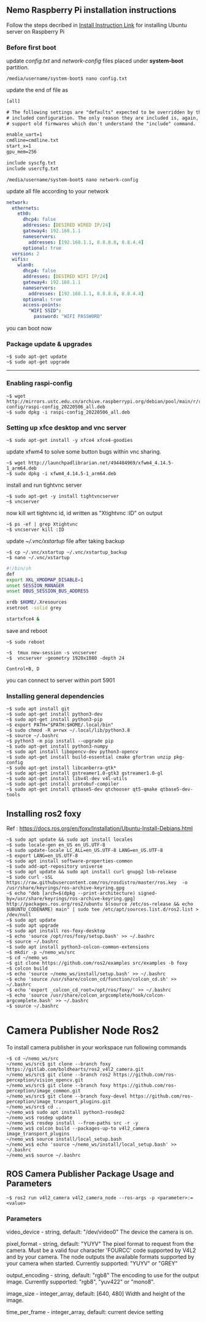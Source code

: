 #

## Nemo Raspberry Pi installation instructions
Follow the steps decribed in
[Install Instruction Link](https://ubuntu.com/tutorials/how-to-install-ubuntu-on-your-raspberry-pi#1-overview) for installing Ubuntu server on Raspberry Pi

### Before first boot

update *config.txt* and *network-config* files placed under **system-boot** partition.

```shell
/media/username/system-boot$ nano config.txt
```

update the end of file as

```txt
[all]

# The following settings are "defaults" expected to be overridden by the
# included configuration. The only reason they are included is, again, to
# support old firmwares which don't understand the "include" command.

enable_uart=1
cmdline=cmdline.txt
start_x=1
gpu_mem=256

include syscfg.txt
include usercfg.txt
```

```shell
/media/username/system-boot$ nano network-config

```

update all file according to your network

```yaml
network:
  ethernets:
    eth0:
      dhcp4: false
      addresses: [DESIRED WIRED IP/24]
      gateway4: 192.168.1.1
      nameservers:
        addresses: [192.168.1.1, 8.8.8.8, 8.8.4.4]
      optional: true
  version: 2
  wifis:
    wlan0:
      dhcp4: false
      addresses: [DESIRED WIFI IP/24]
      gateway4: 192.168.1.1
      nameservers:
        addresses: [192.168.1.1, 8.8.8.8, 8.8.4.4]
      optional: true
      access-points:
        "WIFI SSID":
          password: "WIFI PASSWORD"

```

you can boot now

### Package update & upgrades

```shell
~$ sudo apt-get update
~$ sudo apt-get upgrade
```

---

### Enabling raspi-config

```shell
~$ wget http://mirrors.ustc.edu.cn/archive.raspberrypi.org/debian/pool/main/r/raspi-config/raspi-config_20220506_all.deb
~$ sudo dpkg -i raspi-config_20220506_all.deb
```

### Setting up xfce desktop and vnc server

```shell
~$ sudo apt-get install -y xfce4 xfce4-goodies
```

update xfwm4 to solve some button bugs within vnc sharing.

```shell
~$ wget http://launchpadlibrarian.net/494484969/xfwm4_4.14.5-1_arm64.deb
~$ sudo dpkg -i xfwm4_4.14.5-1_arm64.deb
```

install and run tightvnc server

```shell
~$ sudo apt-get -y install tightvncserver
~$ vncserver
```

now kill wrt tightvnc id, id written as "Xtightvnc :ID" on output

```shell
~$ ps -ef | grep Xtightvnc
~$ vncserver kill :ID
```

update *~/.vnc/xstartup* file after taking backup

```shell
~$ cp ~/.vnc/xstartup ~/.vnc/xstartup_backup
~$ nano ~/.vnc/xstartup
```

```sh
#!/bin/sh
def
export XKL_XMODMAP_DISABLE=1
unset SESSION_MANAGER
unset DBUS_SESSION_BUS_ADDRESS

xrdb $HOME/.Xresources
xsetroot -solid grey

startxfce4 &
```

save and reboot

```shell
~$ sudo reboot
```

```shell
~$  tmux new-session -s vncserver
~$  vncserver -geometry 1920x1080 -depth 24

Control+B, D
```


you can connect to server within port 5901

### Installing general dependencies

```shell
~$ sudo apt install git
~$ sudo apt-get install python3-dev
~$ sudo apt-get install python3-pip
~$ export PATH="$PATH:$HOME/.local/bin"
~$ sudo chmod -R a+rwx ~/.local/lib/python3.8
~$ source ~/.bashrc
~$ python3 -m pip install --upgrade pip
~$ sudo apt-get install python3-numpy
~$ sudo apt install libopencv-dev python3-opencv
~$ sudo apt-get install build-essential cmake gfortran unzip pkg-config
~$ sudo apt-get install libcanberra-gtk*
~$ sudo apt-get install gstreamer1.0-gtk3 gstreamer1.0-gl
~$ sudo apt-get install libv4l-dev v4l-utils
~$ sudo apt-get install protobuf-compiler
~$ sudo apt-get install qtbase5-dev qtchooser qt5-qmake qtbase5-dev-tools
```

## Installing ros2 foxy

Ref : <https://docs.ros.org/en/foxy/Installation/Ubuntu-Install-Debians.html>

```shell
~$ sudo apt update && sudo apt install locales
~$ sudo locale-gen en_US en_US.UTF-8
~$ sudo update-locale LC_ALL=en_US.UTF-8 LANG=en_US.UTF-8
~$ export LANG=en_US.UTF-8
~$ sudo apt install software-properties-common
~$ sudo add-apt-repository universe
~$ sudo apt update && sudo apt install curl gnupg2 lsb-release
~$ sudo curl -sSL https://raw.githubusercontent.com/ros/rosdistro/master/ros.key  -o /usr/share/keyrings/ros-archive-keyring.gpg
~$ echo "deb [arch=$(dpkg --print-architecture) signed-by=/usr/share/keyrings/ros-archive-keyring.gpg] http://packages.ros.org/ros2/ubuntu $(source /etc/os-release && echo $UBUNTU_CODENAME) main" | sudo tee /etc/apt/sources.list.d/ros2.list > /dev/null
~$ sudo apt update
~$ sudo apt upgrade
~$ sudo apt install ros-foxy-desktop
~$ echo 'source /opt/ros/foxy/setup.bash' >> ~/.bashrc
~$ source ~/.bashrc
~$ sudo apt install python3-colcon-common-extensions
~$ mkdir -p ~/nemo_ws/src
~$ cd ~/nemo_ws
~$ git clone https://github.com/ros2/examples src/examples -b foxy
~$ colcon build
~$ echo 'source ~/nemo_ws/install/setup.bash' >> ~/.bashrc
~$ echo 'source /usr/share/colcon_cd/function/colcon_cd.sh' >> ~/.bashrc
~$ echo 'export _colcon_cd_root=/opt/ros/foxy/' >> ~/.bashrc
~$ echo 'source /usr/share/colcon_argcomplete/hook/colcon-argcomplete.bash' >> ~/.bashrc
~$ source ~/.bashrc
```
# Camera Publisher Node Ros2
To install camera publisher in your workspace run following commands

```shell
~$ cd ~/nemo_ws/src
~/nemo_ws/src$ git clone --branch foxy https://gitlab.com/boldhearts/ros2_v4l2_camera.git
~/nemo_ws/src$ git clone --branch ros2 https://github.com/ros-perception/vision_opencv.git
~/nemo_ws/src$ git clone --branch foxy https://github.com/ros-perception/image_common.git
~/nemo_ws/src$ git clone --branch foxy-devel https://github.com/ros-perception/image_transport_plugins.git
~/nemo_ws/src$ cd ..
~/nemo_ws$ sudo apt install python3-rosdep2
~/nemo_ws$ rosdep update
~/nemo_ws$ rosdep install --from-paths src -r -y
~/nemo_ws$ colcon build --packages-up-to v4l2_camera image_transport_plugins
~/nemo_ws$ source install/local_setup.bash
~/nemo_ws$ echo 'source ~/nemo_ws/install/local_setup.bash' >> ~/.bashrc
~/nemo_ws$ source ~/.bashrc
```
## ROS Camera Publisher Package Usage and Parameters
```shell
~$ ros2 run v4l2_camera v4l2_camera_node --ros-args -p <parameter>:=<value>
```
### Parameters

video_device - string, default: "/dev/video0"
The device the camera is on.


pixel_format - string, default: "YUYV"
The pixel format to request from the camera. Must be a valid four
character 'FOURCC' code supported by
V4L2
and by your camera. The node outputs the available formats
supported by your camera when started.
Currently supported: "YUYV" or "GREY"


output_encoding - string, default: "rgb8"
The encoding to use for the output image.
Currently supported: "rgb8", "yuv422" or "mono8".


image_size - integer_array, default: [640, 480]
Width and height of the image.


time_per_frame - integer_array, default: current device setting
